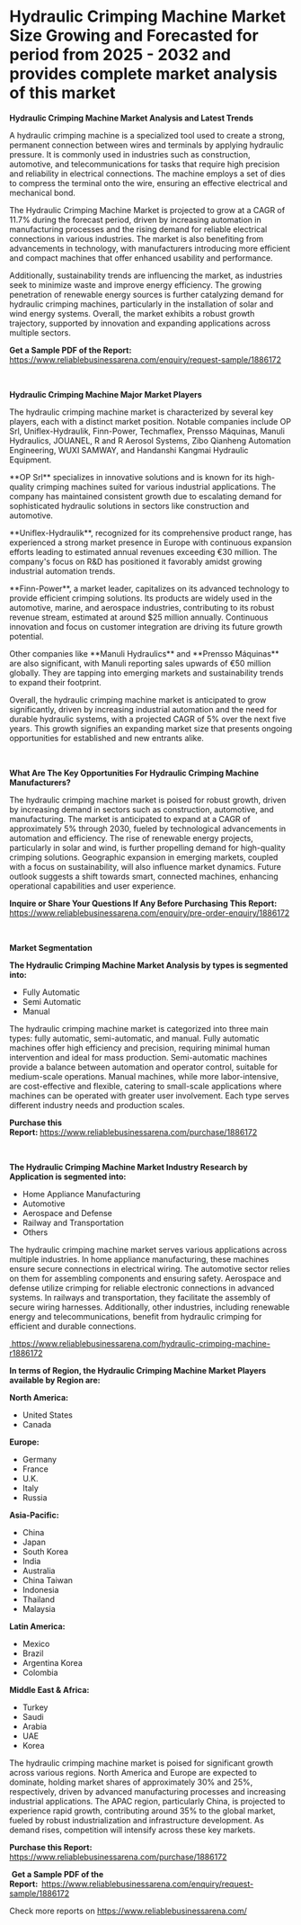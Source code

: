 <p><h1>Hydraulic Crimping Machine Market Size Growing and Forecasted for period from 2025 - 2032 and provides complete market analysis of this market</h1></p><p><strong>Hydraulic Crimping Machine Market Analysis and Latest Trends</strong></p>
<p><p>A hydraulic crimping machine is a specialized tool used to create a strong, permanent connection between wires and terminals by applying hydraulic pressure. It is commonly used in industries such as construction, automotive, and telecommunications for tasks that require high precision and reliability in electrical connections. The machine employs a set of dies to compress the terminal onto the wire, ensuring an effective electrical and mechanical bond.</p><p>The Hydraulic Crimping Machine Market is projected to grow at a CAGR of 11.7% during the forecast period, driven by increasing automation in manufacturing processes and the rising demand for reliable electrical connections in various industries. The market is also benefiting from advancements in technology, with manufacturers introducing more efficient and compact machines that offer enhanced usability and performance. </p><p>Additionally, sustainability trends are influencing the market, as industries seek to minimize waste and improve energy efficiency. The growing penetration of renewable energy sources is further catalyzing demand for hydraulic crimping machines, particularly in the installation of solar and wind energy systems. Overall, the market exhibits a robust growth trajectory, supported by innovation and expanding applications across multiple sectors.</p></p>
<p><strong>Get a Sample PDF of the Report:&nbsp;</strong> <a href="https://www.reliablebusinessarena.com/enquiry/request-sample/1886172?utm_campaign=3314&utm_medium=2&utm_source=Github&utm_content=ia&utm_term=11042025&utm_id=hydraulic-crimping-machine">https://www.reliablebusinessarena.com/enquiry/request-sample/1886172</a></p>
<p>&nbsp;</p>
<p><strong>Hydraulic Crimping Machine Major Market Players</strong></p>
<p><p>The hydraulic crimping machine market is characterized by several key players, each with a distinct market position. Notable companies include OP Srl, Uniflex-Hydraulik, Finn-Power, Techmaflex, Prensso Máquinas, Manuli Hydraulics, JOUANEL, R and R Aerosol Systems, Zibo Qianheng Automation Engineering, WUXI SAMWAY, and Handanshi Kangmai Hydraulic Equipment.</p><p>**OP Srl** specializes in innovative solutions and is known for its high-quality crimping machines suited for various industrial applications. The company has maintained consistent growth due to escalating demand for sophisticated hydraulic solutions in sectors like construction and automotive.</p><p>**Uniflex-Hydraulik**, recognized for its comprehensive product range, has experienced a strong market presence in Europe with continuous expansion efforts leading to estimated annual revenues exceeding €30 million. The company's focus on R&D has positioned it favorably amidst growing industrial automation trends.</p><p>**Finn-Power**, a market leader, capitalizes on its advanced technology to provide efficient crimping solutions. Its products are widely used in the automotive, marine, and aerospace industries, contributing to its robust revenue stream, estimated at around $25 million annually. Continuous innovation and focus on customer integration are driving its future growth potential.</p><p>Other companies like **Manuli Hydraulics** and **Prensso Máquinas** are also significant, with Manuli reporting sales upwards of €50 million globally. They are tapping into emerging markets and sustainability trends to expand their footprint.</p><p>Overall, the hydraulic crimping machine market is anticipated to grow significantly, driven by increasing industrial automation and the need for durable hydraulic systems, with a projected CAGR of 5% over the next five years. This growth signifies an expanding market size that presents ongoing opportunities for established and new entrants alike.</p></p>
<p>&nbsp;</p>
<p><strong>What Are The Key Opportunities For Hydraulic Crimping Machine Manufacturers?</strong></p>
<p><p>The hydraulic crimping machine market is poised for robust growth, driven by increasing demand in sectors such as construction, automotive, and manufacturing. The market is anticipated to expand at a CAGR of approximately 5% through 2030, fueled by technological advancements in automation and efficiency. The rise of renewable energy projects, particularly in solar and wind, is further propelling demand for high-quality crimping solutions. Geographic expansion in emerging markets, coupled with a focus on sustainability, will also influence market dynamics. Future outlook suggests a shift towards smart, connected machines, enhancing operational capabilities and user experience.</p></p>
<p><strong>Inquire or Share Your Questions If Any Before Purchasing This Report:</strong> <a href="https://www.reliablebusinessarena.com/enquiry/pre-order-enquiry/1886172?utm_campaign=3314&utm_medium=2&utm_source=Github&utm_content=ia&utm_term=11042025&utm_id=hydraulic-crimping-machine">https://www.reliablebusinessarena.com/enquiry/pre-order-enquiry/1886172</a></p>
<p>&nbsp;</p>
<p><strong>Market Segmentation</strong></p>
<p><strong>The Hydraulic Crimping Machine Market Analysis by types is segmented into:</strong></p>
<p><ul><li>Fully Automatic</li><li>Semi Automatic</li><li>Manual</li></ul></p>
<p><p>The hydraulic crimping machine market is categorized into three main types: fully automatic, semi-automatic, and manual. Fully automatic machines offer high efficiency and precision, requiring minimal human intervention and ideal for mass production. Semi-automatic machines provide a balance between automation and operator control, suitable for medium-scale operations. Manual machines, while more labor-intensive, are cost-effective and flexible, catering to small-scale applications where machines can be operated with greater user involvement. Each type serves different industry needs and production scales.</p></p>
<p><strong>Purchase this Report:&nbsp;</strong><a href="https://www.reliablebusinessarena.com/purchase/1886172?utm_campaign=3314&utm_medium=2&utm_source=Github&utm_content=ia&utm_term=11042025&utm_id=hydraulic-crimping-machine">https://www.reliablebusinessarena.com/purchase/1886172</a></p>
<p>&nbsp;</p>
<p><strong>The Hydraulic Crimping Machine Market Industry Research by Application is segmented into:</strong></p>
<p><ul><li>Home Appliance Manufacturing</li><li>Automotive</li><li>Aerospace and Defense</li><li>Railway and Transportation</li><li>Others</li></ul></p>
<p><p>The hydraulic crimping machine market serves various applications across multiple industries. In home appliance manufacturing, these machines ensure secure connections in electrical wiring. The automotive sector relies on them for assembling components and ensuring safety. Aerospace and defense utilize crimping for reliable electronic connections in advanced systems. In railways and transportation, they facilitate the assembly of secure wiring harnesses. Additionally, other industries, including renewable energy and telecommunications, benefit from hydraulic crimping for efficient and durable connections.</p></p>
<p><a href="https://www.reliablebusinessarena.com/hydraulic-crimping-machine-r1886172?utm_campaign=3314&utm_medium=2&utm_source=Github&utm_content=ia&utm_term=11042025&utm_id=hydraulic-crimping-machine">&nbsp;https://www.reliablebusinessarena.com/hydraulic-crimping-machine-r1886172</a></p>
<p><strong>In terms of Region, the Hydraulic Crimping Machine Market Players available by Region are:</strong></p>
<p>
    <p> <strong> North America: </strong>
        <ul>
            <li>United States</li>
            <li>Canada</li>
        </ul>
        </p> 
    <p> <strong> Europe: </strong>
        <ul>
            <li>Germany</li>
            <li>France</li>
            <li>U.K.</li>
            <li>Italy</li>
            <li>Russia</li>
        </ul>
        </p> 
    <p> <strong> Asia-Pacific: </strong>
        <ul>
            <li>China</li>
            <li>Japan</li>
            <li>South Korea</li>
            <li>India</li>
            <li>Australia</li>
            <li>China Taiwan</li>
            <li>Indonesia</li>
            <li>Thailand</li>
            <li>Malaysia</li>
        </ul>
        </p> 
    <p> <strong> Latin America: </strong>
        <ul>
            <li>Mexico</li>
            <li>Brazil</li>
            <li>Argentina Korea</li>
            <li>Colombia</li>
        </ul>
        </p> 
    <p> <strong> Middle East & Africa: </strong>
        <ul>
            <li>Turkey</li>
            <li>Saudi</li>
            <li>Arabia</li>
            <li>UAE</li>
            <li>Korea</li>
        </ul>
    </p>
    </p>
<p><p>The hydraulic crimping machine market is poised for significant growth across various regions. North America and Europe are expected to dominate, holding market shares of approximately 30% and 25%, respectively, driven by advanced manufacturing processes and increasing industrial applications. The APAC region, particularly China, is projected to experience rapid growth, contributing around 35% to the global market, fueled by robust industrialization and infrastructure development. As demand rises, competition will intensify across these key markets.</p></p>
<p><strong>Purchase this Report: </strong><a href="https://www.reliablebusinessarena.com/purchase/1886172?utm_campaign=3314&utm_medium=2&utm_source=Github&utm_content=ia&utm_term=11042025&utm_id=hydraulic-crimping-machine">https://www.reliablebusinessarena.com/purchase/1886172</a></p>
<p>&nbsp;<strong>Get a Sample PDF of the Report:&nbsp;&nbsp;</strong><a href="https://www.reliablebusinessarena.com/enquiry/request-sample/1886172?utm_campaign=3314&utm_medium=2&utm_source=Github&utm_content=ia&utm_term=11042025&utm_id=hydraulic-crimping-machine">https://www.reliablebusinessarena.com/enquiry/request-sample/1886172</a></p>
<p><strong></strong></p>
<p>Check more reports on <a href="https://www.reliablebusinessarena.com/?utm_campaign=3314&utm_medium=2&utm_source=Github&utm_content=ia&utm_term=11042025&utm_id=hydraulic-crimping-machine">https://www.reliablebusinessarena.com/</a></p>